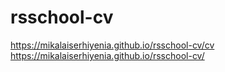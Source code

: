 # rsschool-cv

https://mikalaiserhiyenia.github.io/rsschool-cv/cv  
https://mikalaiserhiyenia.github.io/rsschool-cv/
